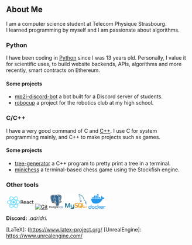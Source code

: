 ## About Me
I am a computer science student at Telecom Physique Strasbourg. <br>
I learned programming by myself and I am passionate about algorithms.

### Python
I have been coding in [Python] since I was 13 years old.
Personally, I value it for scientific uses, to build website backends, APIs, algorithms and more recently, smart contracts on Ethereum.

#### Some projects
- [mp2i-discord-bot](https://github.com/prepas-mp2i/mp2i-discord-bot) a bot built for a Discord server of students.
- [robocup](https://github.com/ajayat/robocup) a project for the robotics club at my high school.

### C/C++
I have a very good command of C and [C++]. I use C for system programming mainly, and C++ to make projects such as games.

#### Some projects
- [tree-generator](https://github.com/ajayat/tree-generator) a C++ program to pretty print a tree in a terminal.
- [minichess](https://github.com/ajayat/minichess) a terminal-based chess game using the Stockfish engine.

### Other tools
[![React](img/React.png)][React]
[![Git](https://img.icons8.com/color/50/000000/git.png)][Git]
[![PostgreSQL](img/PostgreSQL.png)][PostgreSQL]
[![MySQL](img/MySQL.png)][MySQL]
[![Docker](img/Docker.png)][Docker]

**Discord:** *.adridri.*

[Python]: https://python.org/
[C++]: https://www.cplusplus.com/
[OCaml]: https://ocaml.org/
[Julia]: https://julialang.org/
[Javascript]: https://developer.mozilla.org/fr/docs/Web/JavaScript
[Numpy]: https://numpy.org/
[Matplotlib]: https://matplotlib.org/
[Django]: https://www.djangoproject.com/
[Flask]: https://flask.palletsprojects.com/
[Pygame]: https://www.pygame.org/
[Tensorflow]: https://www.tensorflow.org/
[Pandas]: https://pandas.pydata.org/
[React]: https://fr.reactjs.org/
[Git]: https://git-scm.com/
[PostgreSQL]: https://www.postgresql.org/
[MySQL]: https://www.mysql.com/
[Docker]: https://www.docker.com/
[LaTeX]: (https://www.latex-project.org/
[UnrealEngine]: https://www.unrealengine.com/
